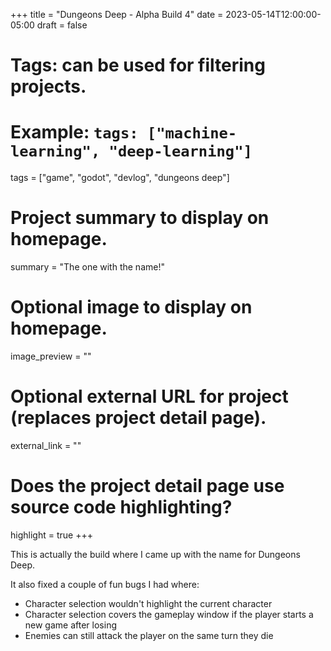 +++
title = "Dungeons Deep - Alpha Build 4"
date = 2023-05-14T12:00:00-05:00
draft = false

# Tags: can be used for filtering projects.
# Example: `tags: ["machine-learning", "deep-learning"]`
tags = ["game", "godot", "devlog", "dungeons deep"]

# Project summary to display on homepage.
summary = "The one with the name!"

# Optional image to display on homepage.
image_preview = ""

# Optional external URL for project (replaces project detail page).
external_link = ""

# Does the project detail page use source code highlighting?
highlight = true
+++

This is actually the build where I came up with the name for Dungeons Deep.

It also fixed a couple of fun bugs I had where:

- Character selection wouldn't highlight the current character
- Character selection covers the gameplay window if the player starts a new game after losing
- Enemies can still attack the player on the same turn they die